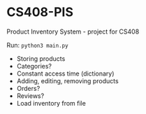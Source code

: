 # CS408-PIS
Product Inventory System - project for CS408

Run:
`python3 main.py`

- Storing products
- Categories?
- Constant access time (dictionary)
- Adding, editing, removing products
- Orders?
- Reviews?
- Load inventory from file